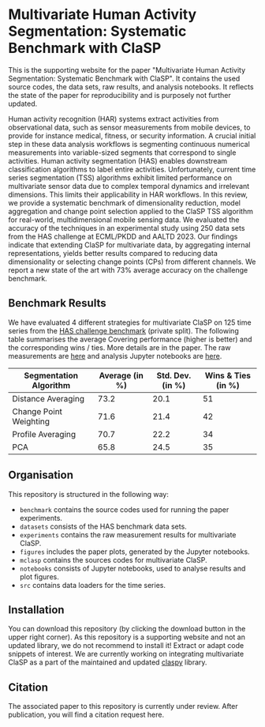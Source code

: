 # Multivariate Human Activity Segmentation: Systematic Benchmark with ClaSP

This is the supporting website for the paper "Multivariate Human Activity Segmentation: Systematic Benchmark with ClaSP". It contains the used source codes, the data sets, raw results, and analysis notebooks. It reflects the state of the paper for reproducibility and is purposely not further updated.

Human activity recognition (HAR) systems extract activities from observational data, such as sensor measurements from mobile devices, to provide for instance medical, fitness, or security information. A crucial initial step in these data analysis workflows is segmenting continuous numerical measurements into variable-sized segments that correspond to single activities. Human activity segmentation (HAS) enables downstream classification algorithms to label entire activities. Unfortunately, current time series segmentation (TSS) algorithms exhibit limited performance on multivariate sensor data due to complex temporal dynamics and irrelevant dimensions. This limits their applicability in HAR workflows. In this review, we provide a systematic benchmark of dimensionality reduction, model aggregation and change point selection applied to the ClaSP TSS algorithm for real-world, multidimensional mobile sensing data. We evaluated the accuracy of the techniques in an experimental study using 250 data sets from the HAS challenge at ECML/PKDD and AALTD 2023. Our findings indicate that extending ClaSP for multivariate data, by aggregating internal representations, yields better results compared to reducing data dimensionality or selecting change points (CPs) from different channels. We report a new state of the art with 73% average accuracy on the challenge benchmark.

## Benchmark Results

We have evaluated 4 different strategies for multivariate ClaSP on 125 time series from the <a href="https://github.com/patrickzib/human_activity_segmentation_challenge">HAS challenge benchmark</a> (private split). The following table summarises the average Covering performance (higher is better) and the corresponding wins / ties. More details are in the paper. The raw measurements are <a href="https://github.com/ermshaua/multivariate-clasp/blob/main/experiments">here</a> and analysis Jupyter notebooks are <a target="_blank" href="https://github.com/ermshaua/multivariate-clasp/blob/main/notebooks/">here</a>.

| Segmentation Algorithm | Average (in %) | Std. Dev. (in %) | Wins & Ties (in %) |
|------------------------|----------------|------------------|--------------------
| Distance Averaging     | 73.2           | 20.1             | 51                 |
| Change Point Weighting | 71.6           | 21.4             | 42                 |
| Profile Averaging      | 70.7           | 22.2             | 34                 |
| PCA                    | 65.8           | 24.5             | 35                 |

## Organisation

This repository is structured in the following way: 

- `benchmark` contains the source codes used for running the paper experiments.
- `datasets` consists of the HAS benchmark data sets.
- `experiments` contains the raw measurement results for multivariate ClaSP. 
- `figures` includes the paper plots, generated by the Jupyter notebooks.
- `mclasp` contains the sources codes for multivariate ClaSP.
- `notebooks` consists of Jupyter notebooks, used to analyse results and plot figures.
- `src` contains data loaders for the time series.

## Installation

You can download this repository (by clicking the download button in the upper right corner). As this repository is a supporting website and not an updated library, we do not recommend to install it! Extract or adapt code snippets of interest. We are currently working on integrating multivariate ClaSP as a part of the maintained and updated <a href="https://github.com/ermshaua/claspy" target="_blank">claspy</a> library.

## Citation

The associated paper to this repository is currently under review. After publication, you will find a citation request here.